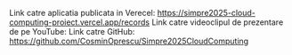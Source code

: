 Link catre aplicatia publicata in Verecel: https://simpre2025-cloud-computing-proiect.vercel.app/records
Link catre videoclipul de prezentare de pe YouTube: 
Link catre GitHub: https://github.com/CosminOprescu/Simpre2025CloudComputing
